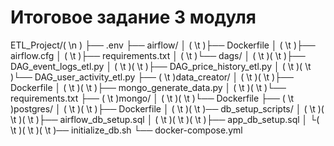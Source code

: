 # Итоговое задание 3 модуля
ETL_Project/( \n )
├── .env
├── airflow/
│   ( \t )├── Dockerfile
│   ( \t )├── airflow.cfg
│   ( \t )├── requirements.txt
│   ( \t )└── dags/
│       ( \t )( \t )├── DAG_event_logs_etl.py
│       ( \t )( \t )├── DAG_price_history_etl.py
│       ( \t )( \t )└── DAG_user_activity_etl.py
├── ( \t )data_creator/
│   ( \t )( \t )├── Dockerfile
│   ( \t )( \t )├── mongo_generate_data.py
│   ( \t )( \t )└── requirements.txt
├── ( \t )mongo/
│   ( \t )( \t )└── Dockerfile
├── ( \t )postgres/
│   ( \t )( \t )├── Dockerfile
│   ( \t )( \t )── db_setup_scripts/
│       ( \t )( \t )( \t )├── airflow_db_setup.sql
│       ( \t )( \t )( \t )├── app_db_setup.sql
│       └( \t )( \t )( \t )── initialize_db.sh
└── docker-compose.yml
